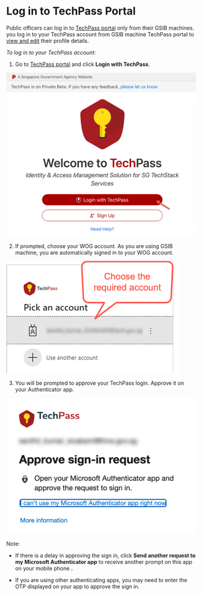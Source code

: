 # Log in to TechPass Portal

Public officers can log in to [TechPass portal](http://portal.techpass.gov.sg/public/home) only from their GSIB machines. you log in to  your TechPass account from GSIB machine TechPass portal to [view and edit](edit-profile-po-non-se) their profile details.


_To log in to your TechPass account:_

1. Go to [TechPass portal](https://portal.techpass.gov.sg/public/home) and click **Login with TechPass**.

<kbd>![log in](assets/images/onboarding/po-non-se/log-in-with-techpass.png)</kbd>

2. If prompted, choose your WOG account. As you are using GSIB machine, you are automatically signed in to your WOG account.

<kbd>![choose-account](assets/images/onboarding/po-non-se/choose-account.png)</kbd>

3. You will be prompted to approve your TechPass login. Approve it on your Authenticator app.

<kbd>![approve-signin](assets/images/onboarding/po-non-se/approve-sign-in.png)</kbd>

Note:

- If there is a delay in approving the sign in, click **Send another request to my Microsoft Authenticator app** to receive another prompt on this app on your mobile phone **.**

- If you are using other authenticating apps, you may need to enter the OTP displayed on your app to approve the sign in.

<!--Once you successfully approve your login, you will view your TechPass **Dashboard**.

![](RackMultipart20211102-4-ga6654_html_7b9db28443b5ee32.png)-->
